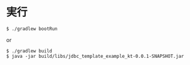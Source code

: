 # 実行

```
$ ./gradlew bootRun
```

or

```
$ ./gradlew build
$ java -jar build/libs/jdbc_template_example_kt-0.0.1-SNAPSHOT.jar
```
